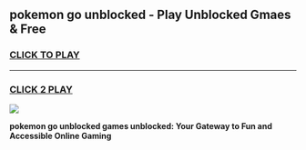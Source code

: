 
## pokemon go unblocked - Play Unblocked Gmaes & Free
<h3>
<a href="https://news.freeplayer.one?title=pokemon_go_unblocked&ref=16F">CLICK TO PLAY</a></h3>
<hr>

<h3>
<a href="https://news.freeplayer.one?title=pokemon_go_unblocked&ref=16F">CLICK 2 PLAY</a>
  
</h3>

<a href="https://news.freeplayer.one?title=pokemon_go_unblocked&ref=16F/"><img src="https://clearcache.store/games.png"></a>


**pokemon go unblocked games unblocked: Your Gateway to Fun and Accessible Online Gaming**
